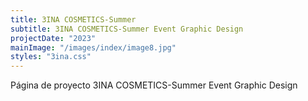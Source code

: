 ```yaml
---
title: 3INA COSMETICS-Summer
subtitle: 3INA COSMETICS-Summer Event Graphic Design
projectDate: "2023"
mainImage: "/images/index/image8.jpg"
styles: "3ina.css"
---
```

Página de proyecto 3INA COSMETICS-Summer Event Graphic Design